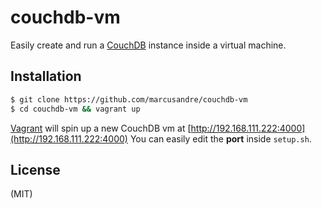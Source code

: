 
# couchdb-vm

  Easily create and run a [CouchDB](http://couchdb.apache.org/) instance
  inside a virtual machine.

## Installation

```bash
$ git clone https://github.com/marcusandre/couchdb-vm
$ cd couchdb-vm && vagrant up
```

  [Vagrant](http://www.vagrantup.com/) will spin up a new CouchDB vm at
  [http://192.168.111.222:4000](http://192.168.111.222:4000) You can 
  easily edit the **port** inside ```setup.sh```.

## License

  (MIT)
